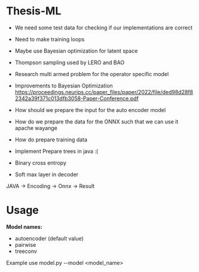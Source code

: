 # Thesis-ML
- We need some test data for checking if our implementations are correct
- Need to make training loops
- Maybe use Bayesian optimization for latent space
- Thompson sampling used by LERO and BAO
- Research multi armed problem for the operator specific model
- Improvements to Bayesian Optimization https://proceedings.neurips.cc/paper_files/paper/2022/file/ded98d28f82342a39f371c013dfb3058-Paper-Conference.pdf

- How should we prepare the input for the auto encoder model
- How do we prepare the data for the ONNX such that we can use it apache wayange
- How do prepare training data
- Implement Prepare trees in java :(
- Binary cross entropy 
- Soft max layer in decoder


JAVA -> Encoding -> Onnx -> Result


# Usage

**Model names:**
- autoencoder (default value)
- pairwise
- treeconv

Example use model.py --model <model_name>
